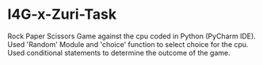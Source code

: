 # I4G-x-Zuri-Task
Rock Paper Scissors Game against the cpu coded in Python (PyCharm IDE).
Used 'Random' Module and 'choice' function to select choice for the cpu.
Used conditional statements to determine the outcome of the game.
